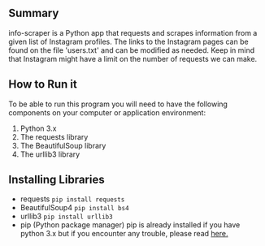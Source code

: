## Summary
info-scraper is a Python app that requests and scrapes information from a given list of Instagram  profiles. The links to the Instagram  pages can be found on the file 'users.txt' and can be modified as needed. Keep in mind that Instagram might have a limit on the number of requests we can make.

## How to Run it
To be able to run this program you will need to have the following components on your computer or application environment:
1. Python 3.x
1. The requests library
1. The BeautifulSoup library
1. The urllib3 library

## Installing Libraries
* requests
`pip install requests`
* BeautifulSoup4
`pip install bs4`
 * urllib3
`pip install urllib3`
* pip (Python package manager)
pip is already installed if you have python 3.x but if you encounter any trouble, please read [here.](https://pip.pypa.io/en/stable/installing/)

